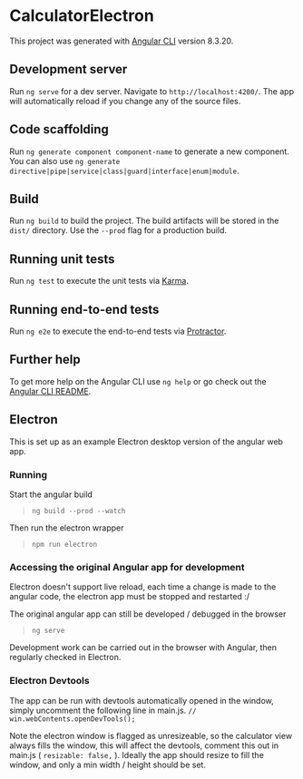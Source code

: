 # CalculatorElectron

This project was generated with [Angular CLI](https://github.com/angular/angular-cli) version 8.3.20.

## Development server

Run `ng serve` for a dev server. Navigate to `http://localhost:4200/`. The app will automatically reload if you change any of the source files.

## Code scaffolding

Run `ng generate component component-name` to generate a new component. You can also use `ng generate directive|pipe|service|class|guard|interface|enum|module`.

## Build

Run `ng build` to build the project. The build artifacts will be stored in the `dist/` directory. Use the `--prod` flag for a production build.

## Running unit tests

Run `ng test` to execute the unit tests via [Karma](https://karma-runner.github.io).

## Running end-to-end tests

Run `ng e2e` to execute the end-to-end tests via [Protractor](http://www.protractortest.org/).

## Further help

To get more help on the Angular CLI use `ng help` or go check out the [Angular CLI README](https://github.com/angular/angular-cli/blob/master/README.md).

## Electron

This is set up as an example Electron desktop version of the angular web app.

### Running

Start the angular build
>`ng build --prod --watch`

Then run the electron wrapper
>`npm run electron`

### Accessing the original Angular app for development

Electron doesn't support live reload, each time a change is made to the angular code, the electron app must be stopped and restarted :/

The original angular app can still be developed / debugged in the browser
>`ng serve`

Development work can be carried out in the browser with Angular, then regularly checked in Electron.

### Electron Devtools

The app can be run with devtools automatically opened in the window, simply uncomment the following line in main.js.
`// win.webContents.openDevTools();`

Note the electron window is flagged as unresizeable, so the calculator view always fills the window, this will affect the devtools, comment this out in main.js ( `resizable: false,` ).  Ideally the app should resize to fill the window, and only a min width / height should be set.
